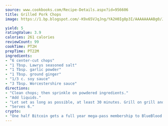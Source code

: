 ```yaml
---
source: www.cookbooks.com/Recipe-Details.aspx?id=956606
title: Grilled Pork Chops
image: https://1.bp.blogspot.com/-K9x65VJqJng/YA2H0Ig8p3I/AAAAAAAABg0/JRKr7ZzesxofwlGw6YudXad_aQn9BD52QCLcBGAsYHQ/s299/2.png

yield: 5
ratingValue: 3.9
calories: 261 calories
reviewCount: 99
cookTime: PT2H
prepTime: PT22M
ingredients:
- "6 center-cut chops"
- "1 Tbsp. Lawrys seasoned salt"
- "1 Tbsp. garlic powder"
- "1 Tbsp. ground ginger"
- "1/3 c. soy sauce"
- "3 Tbsp. Worcestershire sauce"
directions:
- "Clean chops; then sprinkle on powdered ingredients."
- "Add liquids."
- "Let set as long as possible, at least 30 minutes. Grill on grill and enjoy!!"
- "Serves 6."
crypto:
- "One half Bitcoin gets a full year mega-pass membership to BlueBlood."
---
```

